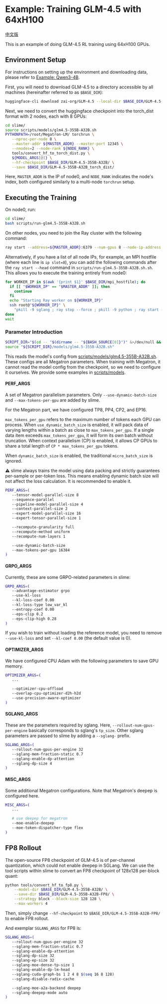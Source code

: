 # Example: Training GLM-4.5 with 64xH100

[中文版](../../zh/models/glm4.5-355B-A32B.md)

This is an example of doing GLM-4.5 RL training using 64xH100 GPUs.

## Environment Setup

For instructions on setting up the environment and downloading data, please refer to [Example: Qwen3-4B](./qwen3-4B.md).

First, you will need to download GLM-4.5 to a directory accessible by all machines (hereinafter referred to as `$BASE_DIR`):

```bash
huggingface-cli download zai-org/GLM-4.5 --local-dir $BASE_DIR/GLM-4.5-355B-A32B
```

Next, we need to convert the huggingface checkpoint into the torch_dist format with 2 nodes, each with 8 GPUs:

```bash
cd slime/
source scripts/models/glm4.5-355B-A32B.sh
PYTHONPATH=/root/Megatron-LM/ torchrun \
   --nproc-per-node 8 \
   --master-addr ${MASTER_ADDR} --master-port 12345 \
   --nnodes=2 --node-rank ${NODE_RANK} \
   tools/convert_hf_to_torch_dist.py \
   ${MODEL_ARGS[@]} \
   --hf-checkpoint $BASE_DIR/GLM-4.5-355B-A32B/ \
   --save $BASE_DIR/GLM-4.5-355B-A32B_torch_dist/
```

Here, `MASTER_ADDR` is the IP of node0, and `NODE_RANK` indicates the node's index, both configured similarly to a multi-node `torchrun` setup.

## Executing the Training

On node0, run:

```bash
cd slime/
bash scripts/run-glm4.5-355B-A32B.sh
```

On other nodes, you need to join the Ray cluster with the following command:

```bash
ray start --address=${MASTER_ADDR}:6379 --num-gpus 8 --node-ip-address ${WORKER_IP} --disable-usage-stats"
```

Alternatively, if you have a list of all node IPs, for example, an MPI hostfile (where each line is `ip slot=8`), you can add the following commands after the `ray start --head` command in `scripts/run-glm4.5-355B-A32B.sh.sh`. This allows you to execute the training entirely from node0:

```bash
for WORKER_IP in $(awk '{print $1}' $BASE_DIR/mpi_hostfile); do
  if [[ "$WORKER_IP" == "$MASTER_ADDR" ]]; then
    continue
  fi
  echo "Starting Ray worker on ${WORKER_IP}"
  ssh root@"${WORKER_IP}" \
    "pkill -9 sglang ; ray stop --force ; pkill -9 python ; ray start --address=${MASTER_ADDR}:6379 --num-gpus 8 --node-ip-address ${WORKER_IP} --disable-usage-stats" &
done
wait
```

### Parameter Introduction

```bash
SCRIPT_DIR="$(cd -- "$(dirname -- "${BASH_SOURCE[0]}")" &>/dev/null && pwd)"
source "${SCRIPT_DIR}/models/glm4.5-355B-A32B.sh"
```

This reads the model's config from [scripts/models/glm4.5-355B-A32B.sh](../../../scripts/models/glm4.5-355B-A32B.sh). These configs are all Megatron parameters. When training with Megatron, it cannot read the model config from the checkpoint, so we need to configure it ourselves. We provide some examples in [scripts/models](../../../scripts/models/).

#### PERF\_ARGS

A set of Megatron parallelism parameters. Only `--use-dynamic-batch-size` and `--max-tokens-per-gpu` are added by slime.

For the Megatron part, we have configured TP8, PP4, CP2, and EP16.

`max_tokens_per_gpu` refers to the maximum number of tokens each GPU can process. When `use_dynamic_batch_size` is enabled, it will pack data of varying lengths within a batch as close to `max_tokens_per_gpu`. If a single data item exceeds `max_tokens_per_gpu`, it will form its own batch without truncation. When context parallelism (CP) is enabled, it allows CP GPUs to share a total length of `CP * max_tokens_per_gpu` tokens.

When `dynamic_batch_size` is enabled, the traditional `micro_batch_size` is ignored.

⚠️ slime always trains the model using data packing and strictly guarantees per-sample or per-token loss. This means enabling dynamic batch size will not affect the loss calculation. It is recommended to enable it.

```bash
PERF_ARGS=(
   --tensor-model-parallel-size 8
   --sequence-parallel
   --pipeline-model-parallel-size 4
   --context-parallel-size 2
   --expert-model-parallel-size 16
   --expert-tensor-parallel-size 1

   --recompute-granularity full
   --recompute-method uniform
   --recompute-num-layers 1

   --use-dynamic-batch-size
   --max-tokens-per-gpu 16384
)
```

#### GRPO\_ARGS

Currently, these are some GRPO-related parameters in slime:

```bash
GRPO_ARGS=(
   --advantage-estimator grpo
   --use-kl-loss
   --kl-loss-coef 0.00
   --kl-loss-type low_var_kl
   --entropy-coef 0.00
   --eps-clip 0.2
   --eps-clip-high 0.28
)
```

If you wish to train without loading the reference model, you need to remove `--use-kl-loss` and set `--kl-coef 0.00` (the default value is 0).

#### OPTIMIZER\_ARGS

We have configured CPU Adam with the following parameters to save GPU memory.

```bash
OPTIMIZER_ARGS=(
   ...

   --optimizer-cpu-offload
   --overlap-cpu-optimizer-d2h-h2d
   --use-precision-aware-optimizer
)
```

#### SGLANG\_ARGS

These are the parameters required by sglang. Here, `--rollout-num-gpus-per-engine` basically corresponds to sglang's `tp_size`. Other sglang parameters are passed to slime by adding a `--sglang-` prefix.

```bash
SGLANG_ARGS=(
   --rollout-num-gpus-per-engine 32
   --sglang-mem-fraction-static 0.7
   --sglang-enable-dp-attention
   --sglang-dp-size 4
)
```

#### MISC\_ARGS

Some additional Megatron configurations. Note that Megatron's deepep is configured here.

```bash
MISC_ARGS=(
   ...

   # use deepep for megatron
   --moe-enable-deepep
   --moe-token-dispatcher-type flex
)
```

## FP8 Rollout

The open-source FP8 checkpoint of GLM-4.5 is of per-channel quantization, which could not enable deepep in SGLang. We can use the tool scripts within slime to convert an FP8 checkpoint of 128x128 per-block quant:

```bash
python tools/convert_hf_to_fp8.py \
    --model-dir $BASE_DIR/GLM-4.5-355B-A32B/ \
    --save-dir $BASE_DIR/GLM-4.5-355B-A32B-FP8/ \
    --strategy block --block-size 128 128 \
    --max-workers 4
```

Then, simply change `--hf-checkpoint` to `$BASE_DIR/GLM-4.5-355B-A32B-FP8/` to enable FP8 rollout.

And exemplar `SGLANG_ARGS` for FP8 is:

```bash
SGLANG_ARGS=(
   --rollout-num-gpus-per-engine 32
   --sglang-mem-fraction-static 0.7
   --sglang-enable-dp-attention
   --sglang-dp-size 32
   --sglang-ep-size 32
   --sglang-moe-dense-tp-size 1
   --sglang-enable-dp-lm-head
   --sglang-cuda-graph-bs 1 2 4 8 $(seq 16 8 128)
   --sglang-disable-radix-cache

   --sglang-moe-a2a-backend deepep
   --sglang-deepep-mode auto
)
```
